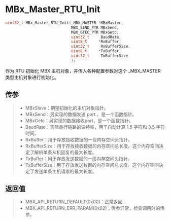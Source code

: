 # MBx_Master_RTU_Init

```c
uint32_t MBx_Master_RTU_Init(_MBX_MASTER *MBxMaster, 
                             MBX_SEND_PTR MBxSend,
                             MBX_GTEC_PTR MBxGetc,
                             uint32_t     BaudRate,
                             uint8_t     *RxBuffer,
                             uint32_t     RxBufferSize,
                             uint8_t     *TxBuffer,
                             uint32_t     TxBufferSize
                             );
```

作为 RTU 初始化 MBX 主机对象，并传入各种配置参数对这个 _MBX_MASTER 类型主机对象进行初始化。

## 传参

> - MBxSlave：期望初始化的主机对象指针。
> - MBxSend：另实现的数据发送 port ，是一个函数指针。
> - MBxGetc：另实现的数据接收port，是一个函数指针。
> - BaudRate：实际串行链路的波特率，用于自动计算 1.5 字符和 3.5 字符时间。
> - RxBuffer：用于存放接收数据的一段内存空间头指针。
> - RxBufferSize：用于存放接收数据的内存空间总长度。这个内存空间决定了解析单条从机回复的最大长度。
> - TxBuffer：用于存放发送数据的一段内存空间头指针。
> - TxBufferSize：用于存放发送数据的内存空间总长度。这个内存空间决定了发送单条主机请求的最大长度。

## 返回值

> - MBX_API_RETURN_DEFAULT(0x00)：正常返回
> - MBX_API_RETURN_ERR_PARAM(0x02)：传参异常，检查调用时的传参。